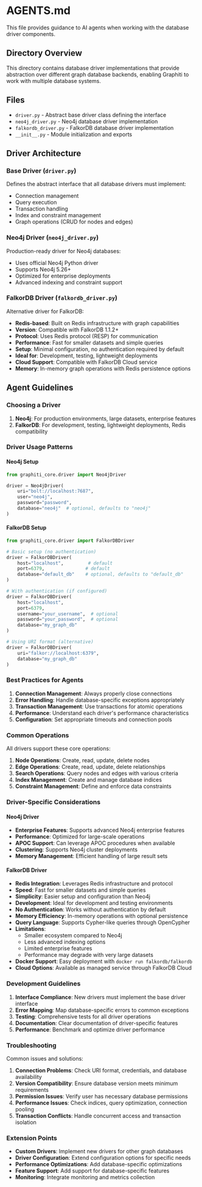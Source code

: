 # AGENTS.md

This file provides guidance to AI agents when working with the database driver components.

## Directory Overview

This directory contains database driver implementations that provide abstraction over different graph database backends, enabling Graphiti to work with multiple database systems.

## Files

- `driver.py` - Abstract base driver class defining the interface
- `neo4j_driver.py` - Neo4j database driver implementation
- `falkordb_driver.py` - FalkorDB database driver implementation
- `__init__.py` - Module initialization and exports

## Driver Architecture

### Base Driver (`driver.py`)

Defines the abstract interface that all database drivers must implement:

- Connection management
- Query execution
- Transaction handling
- Index and constraint management
- Graph operations (CRUD for nodes and edges)

### Neo4j Driver (`neo4j_driver.py`)

Production-ready driver for Neo4j databases:

- Uses official Neo4j Python driver
- Supports Neo4j 5.26+ 
- Optimized for enterprise deployments
- Advanced indexing and constraint support

### FalkorDB Driver (`falkordb_driver.py`)

Alternative driver for FalkorDB:

- **Redis-based**: Built on Redis infrastructure with graph capabilities
- **Version**: Compatible with FalkorDB 1.1.2+
- **Protocol**: Uses Redis protocol (RESP) for communication
- **Performance**: Fast for smaller datasets and simple queries
- **Setup**: Minimal configuration, no authentication required by default
- **Ideal for**: Development, testing, lightweight deployments
- **Cloud Support**: Compatible with FalkorDB Cloud service
- **Memory**: In-memory graph operations with Redis persistence options

## Agent Guidelines

### Choosing a Driver

1. **Neo4j**: For production environments, large datasets, enterprise features
2. **FalkorDB**: For development, testing, lightweight deployments, Redis compatibility

### Driver Usage Patterns

#### Neo4j Setup
```python
from graphiti_core.driver import Neo4jDriver

driver = Neo4jDriver(
    uri="bolt://localhost:7687",
    user="neo4j", 
    password="password",
    database="neo4j"  # optional, defaults to "neo4j"
)
```

#### FalkorDB Setup
```python
from graphiti_core.driver import FalkorDBDriver

# Basic setup (no authentication)
driver = FalkorDBDriver(
    host="localhost",         # default
    port=6379,               # default
    database="default_db"    # optional, defaults to "default_db"
)

# With authentication (if configured)
driver = FalkorDBDriver(
    host="localhost",
    port=6379,
    username="your_username",  # optional
    password="your_password",  # optional
    database="my_graph_db"
)

# Using URI format (alternative)
driver = FalkorDBDriver(
    uri="falkor://localhost:6379",
    database="my_graph_db"
)
```

### Best Practices for Agents

1. **Connection Management**: Always properly close connections
2. **Error Handling**: Handle database-specific exceptions appropriately
3. **Transaction Management**: Use transactions for atomic operations
4. **Performance**: Understand each driver's performance characteristics
5. **Configuration**: Set appropriate timeouts and connection pools

### Common Operations

All drivers support these core operations:

1. **Node Operations**: Create, read, update, delete nodes
2. **Edge Operations**: Create, read, update, delete relationships
3. **Search Operations**: Query nodes and edges with various criteria
4. **Index Management**: Create and manage database indices
5. **Constraint Management**: Define and enforce data constraints

### Driver-Specific Considerations

#### Neo4j Driver

- **Enterprise Features**: Supports advanced Neo4j enterprise features
- **Performance**: Optimized for large-scale operations
- **APOC Support**: Can leverage APOC procedures when available
- **Clustering**: Supports Neo4j cluster deployments
- **Memory Management**: Efficient handling of large result sets

#### FalkorDB Driver

- **Redis Integration**: Leverages Redis infrastructure and protocol
- **Speed**: Fast for smaller datasets and simple queries
- **Simplicity**: Easier setup and configuration than Neo4j
- **Development**: Ideal for development and testing environments
- **No Authentication**: Works without authentication by default
- **Memory Efficiency**: In-memory operations with optional persistence
- **Query Language**: Supports Cypher-like queries through OpenCypher
- **Limitations**: 
  - Smaller ecosystem compared to Neo4j
  - Less advanced indexing options
  - Limited enterprise features
  - Performance may degrade with very large datasets
- **Docker Support**: Easy deployment with `docker run falkordb/falkordb`
- **Cloud Options**: Available as managed service through FalkorDB Cloud

### Development Guidelines

1. **Interface Compliance**: New drivers must implement the base driver interface
2. **Error Mapping**: Map database-specific errors to common exceptions
3. **Testing**: Comprehensive tests for all driver operations
4. **Documentation**: Clear documentation of driver-specific features
5. **Performance**: Benchmark and optimize driver performance

### Troubleshooting

Common issues and solutions:

1. **Connection Problems**: Check URI format, credentials, and database availability
2. **Version Compatibility**: Ensure database version meets minimum requirements
3. **Permission Issues**: Verify user has necessary database permissions
4. **Performance Issues**: Check indices, query optimization, connection pooling
5. **Transaction Conflicts**: Handle concurrent access and transaction isolation

### Extension Points

- **Custom Drivers**: Implement new drivers for other graph databases
- **Driver Configuration**: Extend configuration options for specific needs
- **Performance Optimizations**: Add database-specific optimizations
- **Feature Support**: Add support for database-specific features
- **Monitoring**: Integrate monitoring and metrics collection